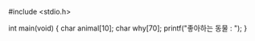 #include <stdio.h>

int main(void)
{
    char animal[10];
    char why[70];
    printf("좋아하는 동물 : ");
}
